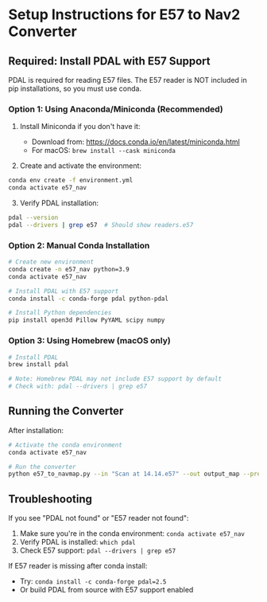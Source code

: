 # Setup Instructions for E57 to Nav2 Converter

## Required: Install PDAL with E57 Support

PDAL is required for reading E57 files. The E57 reader is NOT included in pip installations, so you must use conda.

### Option 1: Using Anaconda/Miniconda (Recommended)

1. Install Miniconda if you don't have it:
   - Download from: https://docs.conda.io/en/latest/miniconda.html
   - For macOS: `brew install --cask miniconda`

2. Create and activate the environment:
```bash
conda env create -f environment.yml
conda activate e57_nav
```

3. Verify PDAL installation:
```bash
pdal --version
pdal --drivers | grep e57  # Should show readers.e57
```

### Option 2: Manual Conda Installation

```bash
# Create new environment
conda create -n e57_nav python=3.9
conda activate e57_nav

# Install PDAL with E57 support
conda install -c conda-forge pdal python-pdal

# Install Python dependencies
pip install open3d Pillow PyYAML scipy numpy
```

### Option 3: Using Homebrew (macOS only)

```bash
# Install PDAL
brew install pdal

# Note: Homebrew PDAL may not include E57 support by default
# Check with: pdal --drivers | grep e57
```

## Running the Converter

After installation:

```bash
# Activate the conda environment
conda activate e57_nav

# Run the converter
python e57_to_navmap.py --in "Scan at 14.14.e57" --out output_map --preview
```

## Troubleshooting

If you see "PDAL not found" or "E57 reader not found":
1. Make sure you're in the conda environment: `conda activate e57_nav`
2. Verify PDAL is installed: `which pdal`
3. Check E57 support: `pdal --drivers | grep e57`

If E57 reader is missing after conda install:
- Try: `conda install -c conda-forge pdal=2.5`
- Or build PDAL from source with E57 support enabled